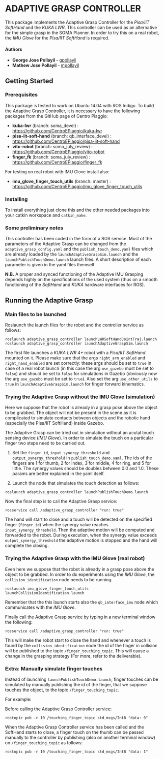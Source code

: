 # ADAPTIVE GRASP CONTROLLER

This package implements the Adaptive Grasp Controller for the *Pisa/IIT SoftHand* and the *KUKA LWR*. This controller can be used as an alternative for the simple grasp in the SOMA Planner.
In order to try this on a real robot, the *IMU Glove* for the *Pisa/IIT SoftHand* is required.

#### Authors

* **George Jose Pollayil** - [gpollayil](https://github.com/gpollayil)
* **Mathew Jose Pollayil** - [mpollayil](https://github.com/mpollayil)

## Getting Started

### Prerequisites

This package is tested to work on Ubuntu 14.04 with ROS Indigo.
To build the Adaptive Grasp Controller, it is necessary to have the following packages from the GitHub page of Centro Piaggio:

- **kuka-lwr** (branch: soma_devel) : https://github.com/CentroEPiaggio/kuka-lwr
- **pisa-iit-soft-hand** (branch: qb_interface_devel) : https://github.com/CentroEPiaggio/pisa-iit-soft-hand
- **vito-robot** (branch: soma_july_review) : https://github.com/CentroEPiaggio/vito-robot
- **finger_fk** (branch: soma_july_review) : https://github.com/CentroEPiaggio/finger_fk

For testing on real robot with IMU Glove install also:

- **imu_glove_finger_touch_utils** (branch: master) : https://github.com/CentroEPiaggio/imu_glove_finger_touch_utils 

### Installing

To install everything just clone this and the other needed packages into your catkin workspace and `catkin_make`.

### Some preliminary notes

This controller has been coded in the form of a ROS service. Most of the parameters of the Adaptive Grasp can be changed from the `adaptive_grasp_config.yaml` and the `publish_touch_demo.yaml` files which are already loaded by the `launchAdaptiveGraspSim.launch` and the `launchPublishTouchDemo.launch` launch files. A short description of each parameter is given in the yaml files themself.

**N.B.** A proper and synced functioning of the Adaptive IMU Grasping depends highly on the specifications of the used system (thus on a smooth functioning of the *SoftHand* and *KUKA* hardware interfaces for ROS).

## Running the Adaptive Grasp

### Main files to be launched

Roslaunch the launch files for the robot and the controller service as follows:

```
roslaunch adaptive_grasp_controller launchLWRSoftHandJointTraj.launch
roslaunch adaptive_grasp_controller launchAdaptiveGraspSim.launch
```

The first file launches a *KUKA LWR 4+* robot with a *Pisa/IIT SoftHand* mounted on it. Please make sure that the args `right_arm_enabled` and `right_hand_enabled` are set correctly: these args should be set to `true` in case of a real robot launch (in this case the arg `use_gazebo` must be set to `false`) and should be set to `false` for simulations in Gazebo (obviously now the arg `use_gazebo` must be set to `true`). Also set the arg `use_other_utils` to `true` in `launchAdaptiveGraspSim.launch` for finger forward kinematics.

### Trying the Adaptive Grasp without the IMU Glove (simulation)

Here we suppose that the robot is already in a grasp pose above the object to be grabbed. The object will not be present in the scene as it is complicated to simulate contacts between objects and the robotic hand (especially the Pisa/IIT SoftHand) inside Gazebo.

The Adaptive Grasp can be tried out in simulation without an acutal touch sensing device (*IMU Glove*). In order to simulate the touch on a particular finger two steps need to be carried out.

1. Set the `finger_id`, `input_synergy_threshold` and `output_synergy_threshold` in `publish_touch_demo.yaml`. The ids of the fingers are 1 for thumb, 2 for index, 3 for middle, 4 for ring, and 5 for little. The synergy values should be doubles between 0.0 and 1.0. These params are better explained in the yaml itself.

2. Launch the node that simulates the touch detection as follows:

```
roslaunch adaptive_grasp_controller launchPublishTouchDemo.launch
```

Now the final step is to call the Adaptive Grasp service:

```
rosservice call /adaptive_grasp_controller "run: true" 
```

The hand will start to close and a touch will be detected on the specified finger (`finger_id`) when the synergy value reaches `input_synergy_threshold`. Then the adaptive motion will be computed and forwarded to the robot. During execution, when the synergy value exceeds `output_synergy_threshold` the adaptive motion is stopped and the hand will complete the closing.

### Trying the Adaptive Grasp with the IMU Glove (real robot)

Even here we suppose that the robot is already in a grasp pose above the object to be grabbed. In order to do experiments using the *IMU Glove*, the `collision_identification` node needs to be running. 

```
roslaunch imu_glove_finger_touch_utils launchCollisionIdentification.launch
```

Remember that the this launch starts also the `qb_interface_imu` node which communicates with the *IMU Glove*. 

Finally call the Adaptive Grasp service by typing in a new terminal window the following:

```
rosservice call /adaptive_grasp_controller "run: true"
```

This will make the robot start to close the hand and whenever a touch is found by the `collision_identification` node the id of the finger in collision will be published to the topic `/finger_touching_topic`. This will cause a change in the grasping strategy (For more, refer to the deliverable).

### Extra: Manually simulate finger touches

Instead of launching `launchPublishTouchDemo.launch`, finger touches can be simulated by manually publishing the id of the finger, that we suppose touches the object, to the topic `/finger_touching_topic`.

For example:

Before calling the Adaptive Grasp Controller service:

```
rostopic pub -r 10 /touching_finger_topic std_msgs/Int8 "data: 0"
```

When the Adaptive Grasp Controller service has been called and the SoftHand starts to close, a finger touch on the thumb can be passed manually to the controller by publishing (also on another terminal window) on `/finger_touching_topic` as follows:

```
rostopic pub -r 10 /touching_finger_topic std_msgs/Int8 "data: 1"
```
